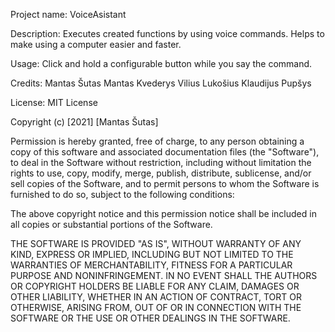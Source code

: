 Project name:
VoiceAsistant

Description:
Executes created functions by using voice commands. Helps to make using a computer easier and faster.

Usage: 
Click and hold a configurable button while you say the command.

Credits:
Mantas Šutas
Mantas Kvederys
Vilius Lukošius
Klaudijus Pupšys

License:
MIT License

Copyright (c) [2021] [Mantas Šutas]

Permission is hereby granted, free of charge, to any person obtaining a copy
of this software and associated documentation files (the "Software"), to deal
in the Software without restriction, including without limitation the rights
to use, copy, modify, merge, publish, distribute, sublicense, and/or sell
copies of the Software, and to permit persons to whom the Software is
furnished to do so, subject to the following conditions:

The above copyright notice and this permission notice shall be included in all
copies or substantial portions of the Software.

THE SOFTWARE IS PROVIDED "AS IS", WITHOUT WARRANTY OF ANY KIND, EXPRESS OR
IMPLIED, INCLUDING BUT NOT LIMITED TO THE WARRANTIES OF MERCHANTABILITY,
FITNESS FOR A PARTICULAR PURPOSE AND NONINFRINGEMENT. IN NO EVENT SHALL THE
AUTHORS OR COPYRIGHT HOLDERS BE LIABLE FOR ANY CLAIM, DAMAGES OR OTHER
LIABILITY, WHETHER IN AN ACTION OF CONTRACT, TORT OR OTHERWISE, ARISING FROM,
OUT OF OR IN CONNECTION WITH THE SOFTWARE OR THE USE OR OTHER DEALINGS IN THE
SOFTWARE.